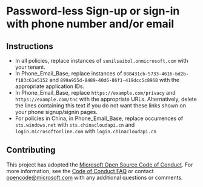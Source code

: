# Password-less Sign-up or sign-in with phone number and/or email

## Instructions
* In all policies, replace instances of ```sunilsaibol.onmicrosoft.com``` with your tenant.
* In Phone_Email_Base, replace instances of ```088431cb-5733-4616-bd2b-f183c61e5152``` and ```899a955d-8489-40d6-86f1-419dcc5c8968``` with the appropriate application IDs.
* In Phone_Email_Base, replace ```https://example.com/privacy``` and ```https://example.com/tnc``` with the appropriate URLs. Alternatively, delete the lines containing this text if you do not want these links shown on your phone signup/signin pages.
* For policies in China, in Phone_Email_Base, replace occurrences of ```sts.windows.net``` with ```sts.chinacloudapi.cn``` and ```login.microsoftonline.com``` with ```login.chinacloudapi.cn```

## Contributing

This project has adopted the [Microsoft Open Source Code of Conduct](https://opensource.microsoft.com/codeofconduct/). For more information, see the [Code of Conduct FAQ](https://opensource.microsoft.com/codeofconduct/faq/) or contact [opencode@microsoft.com](mailto:opencode@microsoft.com) with any additional questions or comments.
